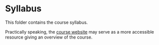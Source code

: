 # Syllabus

This folder contains the course syllabus.

Practically speaking, the [course website](https://appliedcryptography.page) may serve as a more accessible resource giving an overview of the course.
